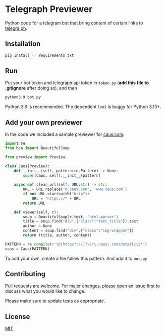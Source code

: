 # Telegraph Previewer

Python code for a telegram bot that bring content of certain links to [telegra.ph](https://telegra.ph).

## Installation


```bash
pip install -r requirements.txt
```

## Run

Put your bot token and telegraph api token in `token.py` (**add this file to .gitignore** after doing so), and then

```bash
python3.9 bot.py
```

Python 3.9 is recommended. The dependent `lxml` is buggy for Python 3.10+.

## Add your own previewer

In the code we included a sample previewer for [caus.com](https://caus.com).

```python
import re
from bs4 import BeautifulSoup

from preview import Preview

class Caus(Preview):
    def __init__(self, pattern:re.Pattern) -> None:
        super(Caus, self).__init__(pattern)
    
    async def clean_url(self, URL:str) -> str:
        URL = URL.replace('m.caus.com', 'www.caus.com')
        if not URL.startswith("http"):
            URL = "https://" + URL
        return URL

    def viewer(self, r):
        soup = BeautifulSoup(r.text, 'html.parser')
        title = soup.find("div",{"class":"text_title"}).text
        author = None
        content = soup.find("div",{"class":"img-wrapper"})
        return (title, author, content)

PATTERN = re.compile(r'\b(https?://)?\S*\.caus\.com/detail/\S*')
caus = Caus(PATTERN)
```

To add your own, create a file follow this pattern. And add it to `bot.py`

## Contributing

Pull requests are welcome. For major changes, please open an issue first
to discuss what you would like to change.

Please make sure to update tests as appropriate.

## License

[MIT](https://choosealicense.com/licenses/mit/)
